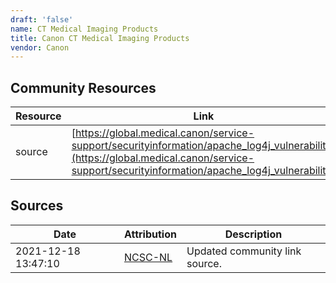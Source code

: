 ```yaml
---
draft: 'false'
name: CT Medical Imaging Products
title: Canon CT Medical Imaging Products
vendor: Canon
---
```



## Community Resources
| Resource | Link |
| --- | --- |
| source | [https://global.medical.canon/service-support/securityinformation/apache_log4j_vulnerability](https://global.medical.canon/service-support/securityinformation/apache_log4j_vulnerability) |


## Sources
| Date | Attribution | Description |
| --- | --- | --- |
| 2021-12-18 13:47:10 | [NCSC-NL](https://github.com/NCSC-NL/log4shell/blob/main/software/README.md) | Updated community link source.  |
